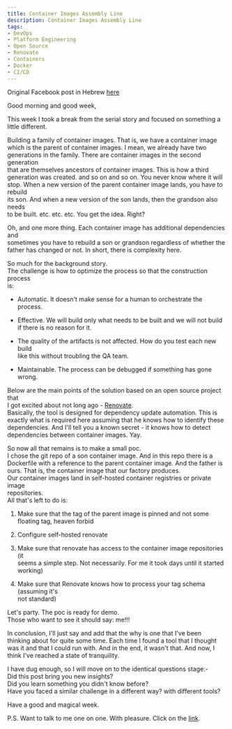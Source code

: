```yaml
---
title: Container Images Assembly Line
description: Container Images Assembly Line
tags:
- DevOps
- Platform Engineering
- Open Source
- Renovate
- Containers
- Docker
- CI/CD
---
```

Original Facebook post in Hebrew [here][0]

Good morning and good week,

This week I took a break from the serial story and focused on something a  
little different.  

Building a family of container images. That is, we have a container image  
which is the parent of container images. I mean, we already have two  
generations in the family. There are container images in the second generation  
that are themselves ancestors of container images. This is how a third  
generation was created. and so on and so on. You never know where it will  
stop.
When a new version of the parent container image lands, you have to rebuild  
its son. And when a new version of the son lands, then the grandson also needs  
to be built. etc. etc. etc. You get the idea. Right?

Oh, and one more thing. Each container image has additional dependencies and  
sometimes you have to rebuild a son or grandson regardless of whether the  
father has changed or not. In short, there is complexity here.

So much for the background story.  
The challenge is how to optimize the process so that the construction process  
is:

- Automatic. It doesn't make sense for a human to orchestrate the process.

- Effective. We will build only what needs to be built and we will not build  
  if there is no reason for it.

- The quality of the artifacts is not affected. How do you test each new build  
  like this without troubling the QA team.

- Maintainable. The process can be debugged if something has gone wrong.

Below are the main points of the solution based on an open source project that  
I got excited about not long ago - [Renovate][1].  
Basically, the tool is designed for dependency update automation. This is  
exactly what is required here assuming that he knows how to identify these  
dependencies. And I'll tell you a known secret - it knows how to detect  
dependencies between container images. Yay.  

So now all that remains is to make a small poc.  
I chose the git repo of a son container image. And in this repo there is a  
Dockerfile with a reference to the parent container image. And the father is  
ours. That is, the container image that our factory produces.  
Our container images land in self-hosted container registries or private image  
repositories.  
All that's left to do is:

1. Make sure that the tag of the parent image is pinned and not some floating
   tag, heaven forbid  

1. Configure self-hosted renovate  

1. Make sure that renovate has access to the container image repositories (it  
   seems a simple step. Not necessarily. For me it took days until it started  
   working)  

1. Make sure that Renovate knows how to process your tag schema (assuming it's  
   not standard)  

Let's party. The poc is ready for demo.  
Those who want to see it should say: me!!!  

In conclusion, I'll just say and add that the why is one that I've been  
thinking about for quite some time. Each time I found a tool that I thought  
was it and that I could run with. And in the end, it wasn't that. And now, I  
think I've reached a state of tranquility.  

I have dug enough, so I will move on to the identical questions stage:-  
Did this post bring you new insights?  
Did you learn something you didn't know before?  
Have you faced a similar challenge in a different way? with different tools?  

Have a good and magical week.  

P.S. Want to talk to me one on one. With pleasure. Click on the [link][3].

[0]: https://www.facebook.com/groups/devopsloft/posts/1826609207732608/
[1]: https://docs.renovatebot.com/
[3]: https://calendly.com/lmilbaum/chitchat
